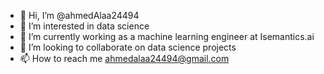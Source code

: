 - 👋 Hi, I’m @ahmedAlaa24494
- 👀 I’m interested in data science 
- 🌱 I’m currently working as a machine learning engineer at Isemantics.ai
- 💞️ I’m looking to collaborate on data science projects
- 📫 How to reach me ahmedalaa24494@gmail.com

<!---
ahmedAlaa24494/ahmedAlaa24494 is a ✨ special ✨ repository because its `README.md` (this file) appears on your GitHub profile.
You can click the Preview link to take a look at your changes.
--->
